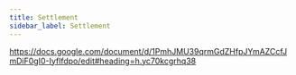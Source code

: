 ```yaml
---
title: Settlement
sidebar_label: Settlement
---
```


https://docs.google.com/document/d/1PmhJMU39qrmGdZHfpJYmAZCcfJmDiF0gI0-Iyflfdpo/edit#heading=h.yc70kcgrhq38

